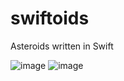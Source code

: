 # swiftoids
Asteroids written in Swift 


![image](https://github.com/user-attachments/assets/65d9df13-9264-42bc-9106-491cc3f12674)
![image](https://github.com/user-attachments/assets/6831a587-3d5c-4526-b501-ba94cec51dec)
